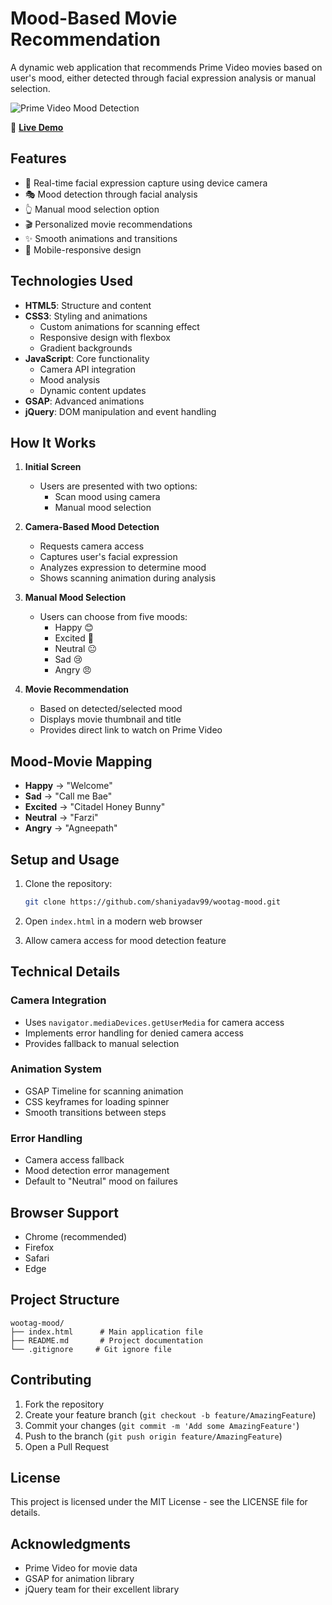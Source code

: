 # Mood-Based Movie Recommendation

A dynamic web application that recommends Prime Video movies based on user's mood, either detected through facial expression analysis or manual selection.

![Prime Video Mood Detection](https://m.media-amazon.com/images/S/pv-target-images/af13e1c59556eb143d2b213c9f95567677f409033d4c9619c553367d71bee982._SX1920_FMwebp_.jpg)

🔗 **[Live Demo](https://wootag-mood.vercel.app/)**

## Features

- 📸 Real-time facial expression capture using device camera
- 🎭 Mood detection through facial analysis
- 👆 Manual mood selection option
- 🎬 Personalized movie recommendations
- ✨ Smooth animations and transitions
- 📱 Mobile-responsive design

## Technologies Used

- **HTML5**: Structure and content
- **CSS3**: Styling and animations
  - Custom animations for scanning effect
  - Responsive design with flexbox
  - Gradient backgrounds
- **JavaScript**: Core functionality
  - Camera API integration
  - Mood analysis
  - Dynamic content updates
- **GSAP**: Advanced animations
- **jQuery**: DOM manipulation and event handling

## How It Works

1. **Initial Screen**

   - Users are presented with two options:
     - Scan mood using camera
     - Manual mood selection

2. **Camera-Based Mood Detection**

   - Requests camera access
   - Captures user's facial expression
   - Analyzes expression to determine mood
   - Shows scanning animation during analysis

3. **Manual Mood Selection**

   - Users can choose from five moods:
     - Happy 😊
     - Excited 🤩
     - Neutral 😐
     - Sad 😢
     - Angry 😠

4. **Movie Recommendation**
   - Based on detected/selected mood
   - Displays movie thumbnail and title
   - Provides direct link to watch on Prime Video

## Mood-Movie Mapping

- **Happy** → "Welcome"
- **Sad** → "Call me Bae"
- **Excited** → "Citadel Honey Bunny"
- **Neutral** → "Farzi"
- **Angry** → "Agneepath"

## Setup and Usage

1. Clone the repository:

   ```bash
   git clone https://github.com/shaniyadav99/wootag-mood.git
   ```

2. Open `index.html` in a modern web browser

3. Allow camera access for mood detection feature

## Technical Details

### Camera Integration

- Uses `navigator.mediaDevices.getUserMedia` for camera access
- Implements error handling for denied camera access
- Provides fallback to manual selection

### Animation System

- GSAP Timeline for scanning animation
- CSS keyframes for loading spinner
- Smooth transitions between steps

### Error Handling

- Camera access fallback
- Mood detection error management
- Default to "Neutral" mood on failures

## Browser Support

- Chrome (recommended)
- Firefox
- Safari
- Edge

## Project Structure

```
wootag-mood/
├── index.html      # Main application file
├── README.md       # Project documentation
└── .gitignore     # Git ignore file
```

## Contributing

1. Fork the repository
2. Create your feature branch (`git checkout -b feature/AmazingFeature`)
3. Commit your changes (`git commit -m 'Add some AmazingFeature'`)
4. Push to the branch (`git push origin feature/AmazingFeature`)
5. Open a Pull Request

## License

This project is licensed under the MIT License - see the LICENSE file for details.

## Acknowledgments

- Prime Video for movie data
- GSAP for animation library
- jQuery team for their excellent library
